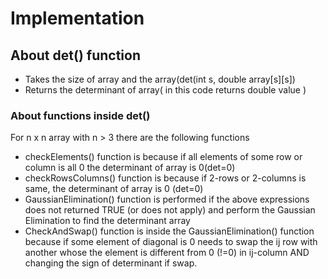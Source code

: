 # Implementation #

## About det() function  ##
* Takes the size of array and the array(det(int s, double array[s][s])
* Returns the determinant of array( in this code returns double value )

### About functions inside det()  ###
For n x n array with n > 3 there are the following functions
* checkElements() function is because if all elements of some row or column is all 0 the determinant of array is 0(det=0)
* checkRowsColumns() function is because if 2-rows or 2-columns is same, the determinant of array is 0 (det=0)
* GaussianElimination() function is performed if the above expressions does not returned TRUE (or does not apply) and perform the Gaussian Elimination to find the determinant array
* CheckAndSwap() function is inside the GaussianElimination() function because if some element of diagonal is 0 needs to swap the ij row with another whose the element is different from 0 (!=0) in ij-column AND changing the sign of determinant if swap.
